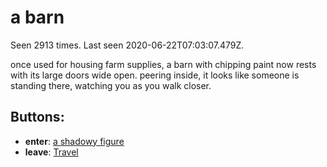 # a barn

Seen 2913 times. Last seen 2020-06-22T07:03:07.479Z.

once used for housing farm supplies, a barn with chipping paint now rests with its large doors wide open. peering inside, it looks like someone is standing there, watching you as you walk closer.

## Buttons:

- **enter**: [a shadowy figure](a-shadowy-figure-m45mb0.md)
- **leave**: [Travel](Travel-travel.md)